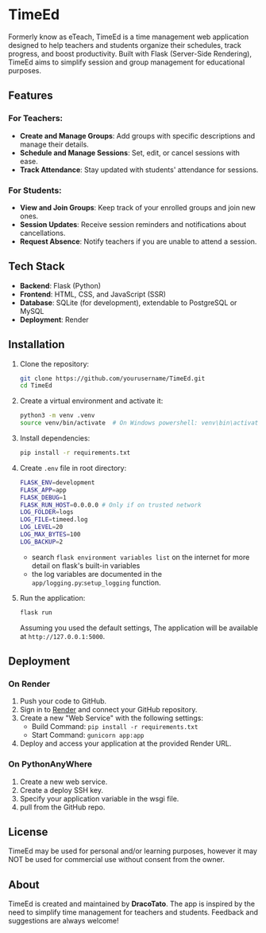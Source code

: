 # TimeEd

Formerly know as eTeach, TimeEd is a time management web application designed to help teachers and students organize their schedules, track progress, and boost productivity. Built with Flask (Server-Side Rendering), TimeEd aims to simplify session and group management for educational purposes.

## Features

### For Teachers:

-   **Create and Manage Groups**: Add groups with specific descriptions and manage their details.
-   **Schedule and Manage Sessions**: Set, edit, or cancel sessions with ease.
-   **Track Attendance**: Stay updated with students' attendance for sessions.

### For Students:

-   **View and Join Groups**: Keep track of your enrolled groups and join new ones.
-   **Session Updates**: Receive session reminders and notifications about cancellations.
-   **Request Absence**: Notify teachers if you are unable to attend a session.

## Tech Stack

-   **Backend**: Flask (Python)
-   **Frontend**: HTML, CSS, and JavaScript (SSR)
-   **Database**: SQLite (for development), extendable to PostgreSQL or MySQL
-   **Deployment**: Render

## Installation

1. Clone the repository:

    ```bash
    git clone https://github.com/yourusername/TimeEd.git
    cd TimeEd
    ```

2. Create a virtual environment and activate it:

    ```bash
    python3 -m venv .venv
    source venv/bin/activate  # On Windows powershell: venv\bin\activate.ps1
    ```

3. Install dependencies:

    ```bash
    pip install -r requirements.txt
    ```

4. Create `.env` file in root directory:

    ```bash
    FLASK_ENV=development
    FLASK_APP=app
    FLASK_DEBUG=1
    FLASK_RUN_HOST=0.0.0.0 # Only if on trusted network
    LOG_FOLDER=logs
    LOG_FILE=timeed.log
    LOG_LEVEL=20
    LOG_MAX_BYTES=100
    LOG_BACKUP=2
    ```

    - search `flask environment variables list` on the internet for more detail on flask's built-in variables
    - the log variables are documented in the `app/logging.py`:`setup_logging` function.

5. Run the application:
    ```bash
    flask run
    ```
    Assuming you used the default settings, The application will be available at `http://127.0.0.1:5000`.

## Deployment

### On Render

1. Push your code to GitHub.
2. Sign in to [Render](https://render.com) and connect your GitHub repository.
3. Create a new "Web Service" with the following settings:
    - Build Command: `pip install -r requirements.txt`
    - Start Command: `gunicorn app:app`
4. Deploy and access your application at the provided Render URL.

### On PythonAnyWhere

1. Create a new web service.
2. Create a deploy SSH key.
3. Specify your application variable in the wsgi file.
4. pull from the GitHub repo.

## License

TimeEd may be used for personal and/or learning purposes, however it may NOT be used for commercial use without consent from the owner.

## About

TimeEd is created and maintained by **DracoTato**. The app is inspired by the need to simplify time management for teachers and students. Feedback and suggestions are always welcome!
